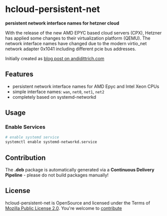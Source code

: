 hcloud-persistent-net
=============================

**persistent network interface names for hetzner cloud**

With the release of the new AMD EPYC based cloud servers (CPX), Hetzner has applied some changes to their virtualization platform (QEMU). The network interface names have changed due to the modern virtio_net network adapter 0x1041 including different pcie bus addresses.

Initially created as [blog post on andidittrich.com](https://andidittrich.com/2020/05/hetzner-cloud-predictable-network-interface-names.html)

## Features ##

* persistent network interface names for AMD Epyc and Intel Xeon CPUs
* simple interface names: `wan`, `net0`, `net1`, `net2`
* completely based on systemd-networkd

## Usage ##

### Enable Services ###

```bash
# enable systemd service
systemctl enable systemd-networkd.service
```

## Contribution ##

The **.deb** package is automatically generated via a **Continuous Delivery Pipeline** - please do not build packages manually!

## License ##
hcloud-persistent-net is OpenSource and licensed under the Terms of [Mozilla Public License 2.0](https://opensource.org/licenses/MPL-2.0). You're welcome to [contribute](docs/CONTRIBUTING.md)
